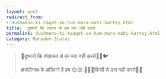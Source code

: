 ```yaml
---
layout: post
redirect_from: 
- dushmano-ki-taqat-se-hum-mara-nahi-kartey.html
title:  दुश्मनों कि ताकत से हम मरा नही करते
permalink: dushmano-ki-taaqat-se-hum-mara-nahi-kartey.html
category: Mahadev-Status
---
```

> 🍃दुश्मनों कि #ताकत से हम मरा नही करते🐼🐧🐦
> 
> #भोलेनाथ के #दिवाने है हम 😍😍.🐙🐡🐠किसी से डरा नही करते🙌🙌
